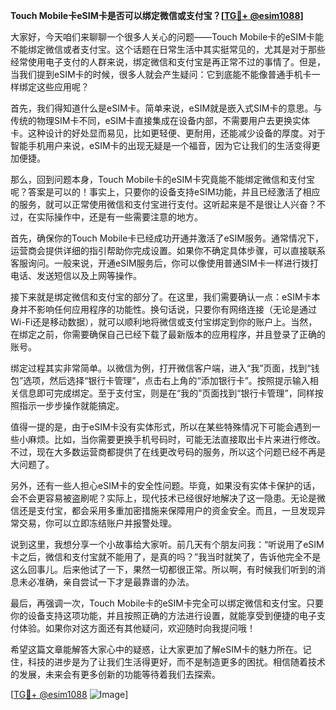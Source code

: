 **Touch Mobile卡eSIM卡是否可以绑定微信或支付宝？[[TG💪+ @esim1088](https://t.me/s/esim1088)]**

大家好，今天咱们来聊聊一个很多人关心的问题——Touch Mobile卡的eSIM卡能不能绑定微信或者支付宝。这个话题在日常生活中其实挺常见的，尤其是对于那些经常使用电子支付的人群来说，绑定微信和支付宝是再正常不过的事情了。但是，当我们提到eSIM卡的时候，很多人就会产生疑问：它到底能不能像普通手机卡一样绑定这些应用呢？

首先，我们得知道什么是eSIM卡。简单来说，eSIM就是嵌入式SIM卡的意思。与传统的物理SIM卡不同，eSIM卡直接集成在设备内部，不需要用户去更换实体卡。这种设计的好处显而易见，比如更轻便、更耐用，还能减少设备的厚度。对于智能手机用户来说，eSIM卡的出现无疑是一个福音，因为它让我们的生活变得更加便捷。

那么，回到问题本身，Touch Mobile卡的eSIM卡究竟能不能绑定微信和支付宝呢？答案是可以的！事实上，只要你的设备支持eSIM功能，并且已经激活了相应的服务，就可以正常使用微信和支付宝进行支付。这听起来是不是很让人兴奋？不过，在实际操作中，还是有一些需要注意的地方。

首先，确保你的Touch Mobile卡已经成功开通并激活了eSIM服务。通常情况下，运营商会提供详细的指引帮助你完成设置。如果你不确定具体步骤，可以直接联系客服询问。一般来说，开通eSIM服务后，你可以像使用普通SIM卡一样进行拨打电话、发送短信以及上网等操作。

接下来就是绑定微信和支付宝的部分了。在这里，我们需要确认一点：eSIM卡本身并不影响任何应用程序的功能性。换句话说，只要你有网络连接（无论是通过Wi-Fi还是移动数据），就可以顺利地将微信或支付宝绑定到你的账户上。当然，在绑定之前，你需要确保自己已经下载了最新版本的应用程序，并且登录了正确的账号。

绑定过程其实非常简单。以微信为例，打开微信客户端，进入“我”页面，找到“钱包”选项，然后选择“银行卡管理”，点击右上角的“添加银行卡”。按照提示输入相关信息即可完成绑定。至于支付宝，则是在“我的”页面找到“银行卡管理”，同样按照指示一步步操作就能搞定。

值得一提的是，由于eSIM卡没有实体形式，所以在某些特殊情况下可能会遇到一些小麻烦。比如，当你需要更换手机号码时，可能无法直接取出卡片来进行修改。不过，现在大多数运营商都提供了在线更改号码的服务，所以这个问题已经不再是大问题了。

另外，还有一些人担心eSIM卡的安全性问题。毕竟，如果没有实体卡保护的话，会不会更容易被盗刷呢？实际上，现代技术已经很好地解决了这一隐患。无论是微信还是支付宝，都会采用多重加密措施来保障用户的资金安全。而且，一旦发现异常交易，你可以立即冻结账户并报警处理。

说到这里，我想分享一个小故事给大家听。前几天有个朋友问我：“听说用了eSIM卡之后，微信和支付宝就不能用了，是真的吗？”我当时就笑了，告诉他完全不是这么回事儿。后来他试了一下，果然一切都很正常。所以啊，有时候我们听到的消息未必准确，亲自尝试一下才是最靠谱的办法。

最后，再强调一次，Touch Mobile卡的eSIM卡完全可以绑定微信和支付宝。只要你的设备支持这项功能，并且按照正确的方法进行设置，就能享受到便捷的电子支付体验。如果你对这方面还有其他疑问，欢迎随时向我提问哦！

希望这篇文章能解答大家心中的疑惑，让大家更加了解eSIM卡的魅力所在。记住，科技的进步是为了让我们生活得更好，而不是制造更多的困扰。相信随着技术的发展，未来会有更多创新的功能等待着我们去探索。

[[TG💪+ @esim1088](https://t.me/s/esim1088) ![Image](https://i.postimg.cc/4NQfJmqS/Snipaste-2025-05-13-00-14-12.png)]